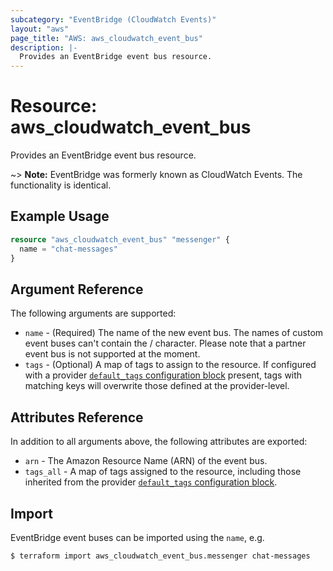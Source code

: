 ```yaml
---
subcategory: "EventBridge (CloudWatch Events)"
layout: "aws"
page_title: "AWS: aws_cloudwatch_event_bus"
description: |-
  Provides an EventBridge event bus resource.
---
```


# Resource: aws_cloudwatch_event_bus

Provides an EventBridge event bus resource.

~> **Note:** EventBridge was formerly known as CloudWatch Events. The functionality is identical.


## Example Usage

```terraform
resource "aws_cloudwatch_event_bus" "messenger" {
  name = "chat-messages"
}
```

## Argument Reference

The following arguments are supported:

* `name` - (Required) The name of the new event bus. The names of custom event buses can't contain the / character. Please note that a partner event bus is not supported at the moment.
* `tags` - (Optional)  A map of tags to assign to the resource. If configured with a provider [`default_tags` configuration block](/docs/providers/aws/index.html#default_tags-configuration-block) present, tags with matching keys will overwrite those defined at the provider-level.

## Attributes Reference

In addition to all arguments above, the following attributes are exported:

* `arn` - The Amazon Resource Name (ARN) of the event bus.
* `tags_all` - A map of tags assigned to the resource, including those inherited from the provider [`default_tags` configuration block](/docs/providers/aws/index.html#default_tags-configuration-block).

## Import

EventBridge event buses can be imported using the `name`, e.g.

```console
$ terraform import aws_cloudwatch_event_bus.messenger chat-messages
```
